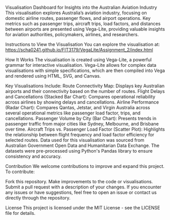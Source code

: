 Visualisation Dashboard for Insights into the Australian Aviation Industry
This visualisation explores Australia’s aviation industry, focusing on domestic airline routes, passenger flows, and airport operations. Key metrics such as passenger trips, aircraft trips, load factors, and distances between airports are presented using Vega-Lite, providing valuable insights for aviation authorities, policymakers, airlines, and researchers.

Instructions to View the Visualisation
You can explore the visualisation at:
https://scha0241.github.io/FIT3179/VegaLite/Assignment_2/index.html


How It Works
The visualisation is created using Vega-Lite, a powerful grammar for interactive visualisation. Vega-Lite allows for complex data visualisations with simple specifications, which are then compiled into Vega and rendered using HTML, SVG, and Canvas.

Key Visualisations Include:
Route Connectivity Map: Displays key Australian airports and their connectivity based on the number of routes.
Flight Delays and Cancellations (Stacked Bar Chart): Compares operational reliability across airlines by showing delays and cancellations.
Airline Performance (Radar Chart): Compares Qantas, Jetstar, and Virgin Australia across several operational metrics like passenger load factor, trips, and cancellations.
Passenger Volume by City (Bar Chart): Presents trends in passenger traffic from major cities like Sydney, Melbourne, and Brisbane over time.
Aircraft Trips vs. Passenger Load Factor (Scatter Plot): Highlights the relationship between flight frequency and load factor efficiency for selected routes.
Data used for this visualisation was sourced from Australian Government Open Data and Humanitarian Data Exchange. The datasets were pre-processed using Python's Pandas library to ensure consistency and accuracy.

Contribution
We welcome contributions to improve and expand this project. To contribute:

Fork this repository.
Make improvements to the code or visualisations.
Submit a pull request with a description of your changes.
If you encounter any issues or have suggestions, feel free to open an issue or contact us directly through the repository.

License
This project is licensed under the MIT License - see the LICENSE file for details.

